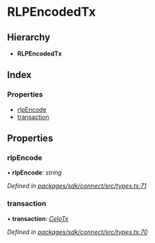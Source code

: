 # RLPEncodedTx

## Hierarchy

* **RLPEncodedTx**

## Index

### Properties

* [rlpEncode]()
* [transaction]()

## Properties

### rlpEncode

• **rlpEncode**: _string_

_Defined in_ [_packages/sdk/connect/src/types.ts:71_](https://github.com/celo-org/celo-monorepo/blob/master/packages/sdk/connect/src/types.ts#L71)

### transaction

• **transaction**: [_CeloTx_](_types_.md#celotx)

_Defined in_ [_packages/sdk/connect/src/types.ts:70_](https://github.com/celo-org/celo-monorepo/blob/master/packages/sdk/connect/src/types.ts#L70)


